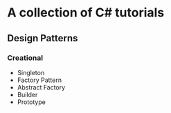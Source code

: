 # A collection of C# tutorials

## Design Patterns
### Creational
* Singleton
* Factory Pattern
* Abstract Factory
* Builder
* Prototype